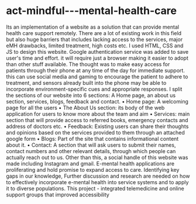 # act-mindful---mental-health-care
Its an implementation of a website as a solution that can provide mental health care support remotely.  There are a lot of existing work in this field but also huge barriers that includes lacking access to the services, major eMH drawbacks, limited treatment, high costs etc.
I used HTML, CSS and JS to design this website. Google authentication service was added to save user's time and effort. it will require just a browser making it easier to adopt than other stuff available. 
The thought was to make easy access for patients through their phone at any time of the day for immediate support. this can use social media and gaming to encourage the patient to adhere to treatment, and sensors already built into the phone may be able to incorporate environment-specific cues and appropriate responses.
I split the sections of our website into 6 sections: A Home page, an about us section, services, blogs, feedback and contact.
•	Home page: A welcoming page for all the users 
•	The About Us section: its body of the web application for users to know more about the team and aim
•	Services: main section that will provide access to referred books, emergency contacts and address of doctors etc.
•	Feedback: Existing users can share their thoughts and opinions based on the services provided to them through an attached google form
•	Blogs: Part of the site that contains informational content about it. 
•	Contact: A section that will ask users to submit their names, contact numbers and other relevant details, through which people can actually reach out to us.
Other than this, a social handle of this website was made including Instagram and gmail. E-mental health applications are proliferating and hold promise to expand access to care. Identifying key gaps in our knowledge, Further discussion and research are needed on how to effectively incorporate e-mental health into service systems and to apply it to diverse populations.
This project -	integrated telemedicine and online support groups that improved accessibility


